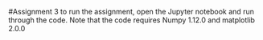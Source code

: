 #Assignment 3
to run the assignment, open the Jupyter notebook and run through the code.
Note that the code requires Numpy 1.12.0 and matplotlib 2.0.0
